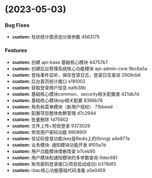 #  (2023-05-03)


### Bug Fixes

* **custom:** 柱状统计图添加分类参数 4563175


### Features

* **custom:** 创建 api-base 基础核心模块 44757b7
* **custom:** 创建后台管理系统核心功能模块 api-admin-core 9bc6a5a
* **custom:** 登陆事件监听，保存登录日志，登录日志查询 2909cb8
* **custom:** 后台首页统计接口 e191002
* **custom:** 获取登录用户信息 eafb38b
* **custom:** 基础核心模块common、security相关配置类 421db7d
* **custom:** 基础核心模块mp相关配置 8366b76
* **custom:** 角色和菜单模块（新用户授权） 71bbeed
* **custom:** 配置项目整体依赖管理 d7c294d
* **custom:** 批量删除 1d75902
* **custom:** 文件上传+短信登录 9373029
* **custom:** 修改用户密码功能 990990f
* **custom:** 验证码登录功能(key是Redis上的String) a4e977e
* **custom:** 业务模块: 通知模块功能开发 8f05a7d
* **custom:** 用户功能模块增删改查 b7ceb95
* **custom:** 用户模块和通知模块的多参数查询 0dec681
* **custom:** 账号密码登录接口(项目启动成功) b378df3
* **custom:** rbac核心功能基础代码准备 a5e0459



